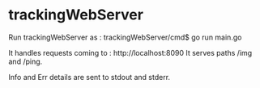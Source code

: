 # trackingWebServer

Run trackingWebServer as :
trackingWebServer/cmd$ go run main.go

It handles requests coming to : http://localhost:8090
It serves paths /img and /ping.

Info and Err details are sent to stdout and stderr.

